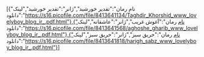 [{"نام رمان":"تقدیر خورشید","ژانر":"تقدیر خورشید","لینک دانلود":"https://s16.picofile.com/file/8413641134/Taghdir_Khorshid_www_lovelyboy_blog_ir_.pdf.html"},{"نام رمان":"آغوش غریب","ژانر":"عاشقانه","لینک دانلود":"https://s16.picofile.com/file/8413641568/aghoshe_gharib_www_lovelyboy_blog_ir_.pdf.html"},{"نام رمان":"حریق سبز","ژانر":"حریق سبز","لینک دانلود":"https://s16.picofile.com/file/8413641818/harigh_sabz_www_lovelyboy_blog_ir_.pdf.html"}]